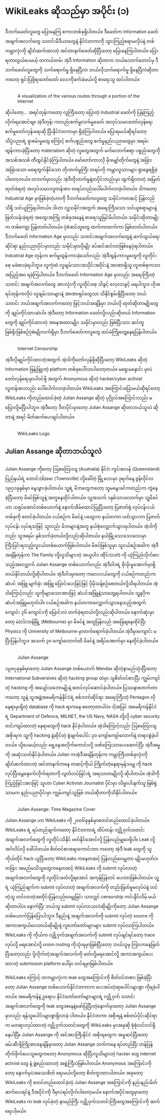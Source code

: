# WikiLeaks ဆိုသည်မှာ အပိုင်း (၁)

ဒီဘက်ခေတ်လူတွေ ပြောနေကြ စကားတစ်ခုရှိပါတယ်။ ဒီခေတ်က Information ခေတ် အချက်အလက်တွေ သတင်းမီဒီယာတွေနဲ့ နိုင်ငံတကာကို သွားကြည့်စရာမလိုပဲနဲ့ တစ်ကမ္ဘာလုံးကို ချိတ်ဆက်ထားတဲ့ အင်တာနက်ခေတ်ဆိုပြီးတော့ ပြောနေကြပါတယ်။ ပြောရတာလွယ်ပေမယ့် တကယ်တမ်း အဲ့ဒီ Information ဆိုတာက ဘယ်လောက်တောင်မှ ဒီဘက်ခေတ်လူတွေကို သက်ရောက်မှု ရှိနေပြီလဲ၊ ဘယ်လိုသက်ရောက်မှု ရှိနေပြီလဲဆိုတာကတော့ ရှင်းပြဖို့ရာတော်တော် လေးကိုခက်ခဲမယ်လို့ စာရေးသူ ထင်ပါတယ်။

<figure><img src="https://i.imgur.com/reEG2BJ.jpeg" alt=""><figcaption><p>A visualization of the various routes through a portion of the Internet</p></figcaption></figure>

ဆိုပါတော့… အရင်တုန်းကတော့ လူကြီးတော့ ပြောတဲ့ Industrial ခေတ်ကို ပြန်ကြည့်လိုက်ရအောင်ဗျ။ အဲ့ဒီတုန်း ကလည်းစက်မှုလက်မှုခေတ် အလုပ်သမားတော်လှန်ရေး စက်မှုတော်လှန်းရေးဆို ပြီးနိုင်ငံတကာမှာ ရှိခဲ့ကြပါတယ်။ ပြောရမယ်ဆိုရင်တော့ သိပ္ပံပညာရဲ့ စူးစမ်းမှုတွေ ကြောင့် စက်ပစ္စည်းတွေ စက်မှုနည်းပညာတွေမှာ အရမ်းထွန်းကားခဲ့ပြီးတော့ materialism ဆိုတဲ့ လူတွေအတွက် မက်လောက်စရာ ပစ္စည်းတွေကို အသစ်အသစ် တီထွင်နိုင်ခဲ့ကြပါတယ်။ မော်တော်ကားလို မိုးမျှော်တိုက်တွေနဲ့ အခြားအခြားသော မရေတွက်နိုင်သော တိုးတက်မှုကြီး တရပ်ကို ကမ္ဘာလူသားများ ရှာဖွေရရှိခဲ့ပါတော့တယ်။ တဘက်မှာလည်း အဲ့ဒီတိုးတက်မှုနဲ့တပိုင်းတည်းမှာ ထွက်ရှိလာတဲ့ အမြတ်ထုတ်ခံရတဲ့ အလုပ်သမားလူတန်းစား တရပ်လည်းပေါ်ပေါက်လာခဲ့ပါတယ်။ ဒါကတော့ Industrial Age မှာဖြစ်ခဲ့တဲ့ဟာကို ဒီဘက်ခေတ်ကလူတွေ သမိုင်းကတဆင့် ပြန်လည်သိရှိ သင်ယူကြရပါတယ်။ ဒါဟာ လူ့သမိုင်းအတွက် အရေးကြီးသော သင်ယူစရာများနဲ့ ဖြတ်သန်းခဲ့ရတဲ့ အတွေးအကြုံ တစ်ခုအနေနဲ့ စာရေးသူမြင်မိပါတယ်။ သမိုင်းဆိုတာမျိုးက တစ်ကျော့ ပြန်တတ်ပါတယ်။ ပုံစံဆင်တူတွေ ထက်ကာထက်ကာ ဖြစ်တတ်ပါတယ်။ ဒီဘက်ခေတ် Information Age မှာလည်း သတင်းအချက်အလက်တွေနဲ့ ဆက်သွယ်ရေးဆိုင်ရာ နည်းပညာပိုင်းမှာလည်း သမိုင်းမှာလိုမျိုး ခပ်ဆင်ဆင်လာဖြစ်နေပုံရပါတယ်။ Industrial Age တုန်းက စက်မှုထွန်းကားခဲ့သော်လည်း အဲ့ဒီထွန်းကားမှုတွေကို လူတိုင်းစေ့ မခံစားခဲ့ရပါဘူး။ လူကုံထံ လူချမ်းသားအသိုင်းအဝိုင်းနဲ့ အာဏာရှိသူ လူတစ်စုကသာ အပြည့်အဝ ရခဲ့ကြပါတယ်။ ဒီဘက်ခေတ် Information Age မှာလည်း အရေးကြီးတဲ့ သတင်း အချက်အလက်တွေ အားလုံးကို လူတိုင်းစေ့ သိခွင့် လေ့လာခွင့် မရပါဘူး။ ဟိုအရင်တုန်းကလိုပဲ လူချမ်းသာများနဲ့ အာဏာရှင်တွေသာ သိနိုင်စွမ်းရှိပြီးတော့ ဘယ် သတင်း ဘယ်အချက်အလက်ကတော့ ဖြင့်ဘယ်အချိန်မှာ ဘယ်လို ထုတ်ဆိုတာမျိုးတွေကို ချုပ်ကိုင်ထားဆဲပါ။ အဲ့ဒီတော့ Information ခေတ်လို့လည်းဆိုတယ် Information တွေကို ချုပ်ကိုင်ထားတဲ့ အနေအထားမျိုး၊ သမိုင်းမှာလည်း ဖြစ်ပြီးသား ဆင်တူဖြစ်ရိုးဖြစ်စဉ်ပုံစံမျိုးလက်ရှိမှာ ဒီဘက်ခေတ်ကလူတွေ ထပ်မံကြုံတွေ့နေရပြန်ပါတယ်။

<figure><img src="https://i.imgur.com/78C2LZZ.jpeg" alt=""><figcaption><p>Internet Censorship</p></figcaption></figure>

အဲ့ဒီလိုချုပ်ကိုင်ထားတဲ့အတွက် အဲ့ဒါကိုတော်လှန်ဖို့ဆိုပြီးတော့ WikiLeaks ဆိုတဲ့ Information ဖြန့်ဖြူးတဲ့ platform တစ်ခုပေါ်လာပါတော့တယ်။ မရှေးမနှောင်း မှာပဲတော်လှန်ရေးမှာပါဝင်ဖို့ အတွက် Anonymous ဆိုတဲ့ hacker/cyber activist လူတန်းစားလည်း ပေါ်ပေါက်လာခဲ့ပါတယ်။ WikiLeaks အကြောင်းပြောမယ်ဆိုရင်တော့ WikiLeaks ကိုတည်ထောင်ခဲ့တဲ့ Julian Assange ဆိုတဲ့ ပုဂ္ဂိုလ်အကြောင်းလည်း မပြောလို့မပြီးပါဘူး။ အဲ့ဒီတော့ ဒီတပိုင်းမှာတော့ Julian Assange ဆိုတာဘယ်သူလဲ ဆိုတာနဲ့ အရင် မိတ်ဆက်ပေးချင်ပါတယ်။

<figure><img src="https://i.imgur.com/Q9YlxBA.png" alt=""><figcaption><p>WikiLeaks Logo</p></figcaption></figure>

## Julian Assange ဆိုတာဘယ်သူလဲ

Julian Assange ကိုတော့ ဩစတြေးလျ (Australia) နိုင်ငံ၊ ကွင်းစလန် (Queensland) ပြည်နယ်ရဲ့ တောင်း(စ်)ဗေး (Townsville) လို့ခေါ်တဲ့ မြို့လေးမှာ ၃ရက်နေ့ ဇွန်လိုင်လ ၁၉၇၁ခုနှစ်မှာ မွေးဖွားခဲ့ပါတယ်။ သူ့ရဲ့ မိဘတွေကတော့ သူမမွေးခင်ကတည်းက ကွဲနေခဲ့ပြီးတော့ မိခင်ဖြစ်သူနဲ့ အတူနေထိုင်ပါတယ်။ သူ့အသက် ၁နှစ်သားလောက်မှာ သူ့မိခင်ဟာ သရုပ်ဆောင်တစ်ယောက်နဲ့ နောက်အိမ်ထောင်ပြုပြီးတော့ ပြဇာတ်ရုံ လုပ်ငန်းငယ်တစ်ခုကို စတင်ခဲ့ပါတယ်။ ငယ်စဉ်က မိခင်နဲ့ ပထွေးက နယ်တကာ ပတ်သွားကာ ပြဇာတ်လုပ်ငန်း လုပ်ရသဖြင့် သူလည်း မိဘများနဲ့အတူ နယ်စုံလျှောက်သွားရပါတယ်။ အဲ့ဒါကိုလည်း သူအရမ်း နှစ်သက်ခဲ့တယ်လို့လည်းဆိုပါတယ်။ နယ်မြို့သေးသေးလေးမှာ ကြီးပြင်းရသည့်လူငယ်တစ်ယောက်ဖြစ်ပါတယ်။ မိခင်ဖြစ်သူမှာ သူငယ်စဉ်အခါက အဲ့ဒီအချိန်တုန်းက The Family လို့လူသိများတဲ့ အယူဝါဒ ဏိုင်း(cult) ကို ယုံကြည်လိုက်စားသည့်အလျှောက် Julian Assange တစ်ယောက်လည်း အဲ့ဒီဝါဒရဲ့ စိုးမိုးမှုအောက်မှာရှိတယ်နိုင်တယ်လို့ဆိုပါတယ်။ အဲ့ဒီဝါဒမှာတော့ ကလေးငယ်တွေကို ငယ်စဉ်ကတည်းက ဆံပင် အဖြူ မျက်ခုံး အဖြူ ပြောင်းပေးခြင့်ဖြင့် ပိုမိုသန့်စဉ်စေတယ်လို့သိရပါတယ်။ အဲ့ဒါကြောင့်လည်း သူကိုများသောအားဖြင့် ဆံပင်အဖြူနဲ့သာတွေ့ရပါတယ်။ သူ့နဂိုက ဆံပင်အဖြူမဟုတ်ပါ။ ငယ်စဉ်အခါက နယ်တကာလျှောက်သွားနေသည့်အတွက် ကျောင်း ၃၆ ကျောင်းကို ပြောင်းလဲ တက်ခဲ့ရတယ်လို့လည်းဆိုပါတယ်။ နောက်ဆုံးမှာတော့ မဲ(လ်)ဘန်မြို့ (Melbourne) မှာ မိခင်နဲ့ အတူပြန်လည် အခြေချနေထိုင်ပြီး Physics ကို University of Melbourne မှာတက်ရောက်ခဲ့ပါတယ်။ အဲ့ဒီမှာကျောင်း မပြီးပြန်ပါဘူး။ အသက် ၃၀ ကျော်လောက်ထိ မိခင်နဲ့ အရိပ်အောက်မှာ နေထိုင်ခဲ့ပါတယ်။

<figure><img src="https://i.imgur.com/n14wifS.jpeg" alt=""><figcaption><p>Julian Assange</p></figcaption></figure>

၁၉၈၇ခုနှစ်မှာတော့ Julian Assange တစ်ယောက် Mendax ဆိုတဲ့နာမည်သုံးပြီးတော့ International Subversives ဆိုတဲ့ hacking group ထဲမှာ သူစိတ်ဝင်စားပြီး ကျွမ်းကျင်တဲ့ hacking ကို အပျော်သဘောမျိုးနဲ့ စတင်လုပ်ဆောင်ခဲ့ပါတယ်။ ပြဿနာစတက်တာကတော့ သူနဲ့ သူအဖွဲ့အမေရိကန်နိုင်ငံရဲ့ စစ်ဘက်ဆိုင်ရာ အရေးကြီးတဲ့ Pentagon လိုနေရာမှာရှိတဲ့ database ကို hack ရာကနေ စတော့တာပါပဲ။ ဒါ့အပြင် အမေရိကန်နိုင်ငံရဲ့ Department of Defence, MILNET, the US Navy, NASA တို့လို cyber security တင်းကျပ်ထားတဲ့ နေရာတွေကို hack နိုင်ခဲ့ပါတယ်။ အဲ့ဒါကြောင့်လည်း ဩစတြေးလျ အစိုးရက သူ့ကို hacking နဲ့ဆိုင်တဲ့ စွဲချက်ပေါင်း ၃၀ ကျော်ကျော်လောက်နဲ့ တရားစွဲခဲ့ပါတယ်။ သို့ပေမယ့်လည်း ရှေ့နေအလိုက်ကောင်းလို့ ဒဏ်ကြေးသာပေးဆောင်ပြီး အဲ့ဒီအမှုကို အဆုံးသတ်နိုင်ခဲ့ပါတယ်။ Julian ကအဲ့ဒီအချိန်တုန်းက ကမ္ဘာကြီးတစ်ခုလုံးကို ချိတ်ဆက်ထားတဲ့ အင်တာနက်ကနေ တဆင့်ကိုယ် ကြိုက်တဲ့နေရာမှန်သမျှ ကို hack လုပ်ပြီးမွှေနှောက်လိုက်ရတာကို လွတ်လပ်ခြင်းရဲ့ အရသာတမျိုးလို့ ဆိုပါတယ်။ အဲ့ဒါကိုကြည့်ခြင်းအားဖြင့် သူဟာ Cyber Activist၊ Journalist ပိုင်းမှာ လိမ္မာပါးနက်သူ ဖြစ်ရုံသာမက နည်းပညာပိုင်းမှာ ကျွမ်းကျင်သူဖြစ် တယ်ဆိုတာကိုသိနိုင်ပါတယ်။

<figure><img src="https://i.imgur.com/Tqpz4M4.jpeg" alt=""><figcaption><p>Julian Assange: Time Magazine Cover</p></figcaption></figure>

Julian Assange ဟာ WikiLeaks ကို ၂၀၀၆ခုနှစ်မှာစတင်တည်ထောင်ခဲ့ပါတယ်။ WikiLeaks ရဲ့ ရပ်တည်ချက်ကတော့ နိုင်ငံတကာရဲ့ ထိပ်တန်း လျှို့ဝှက်သတင်း အချက်အလက်တွေကို လူတိုင်းသိနိုင် ဖတ်နိုင်အောင်လို့ ပြန်လည်မျှဝေဖို့ပါ။ Leak လို့ အင်္ဂလိပ်လို ခေါ်ပါတယ်။ စိတ်ဝင်စားစရာကောင်းတာ ကတော့ အဲ့ဒီ leak တွေကို သူကိုယ်တိုင် hack ယူပြီးတော့ WikiLeaks ကနေတဆင့် ပြန်လည်ဝေမျှတာ မျိုးမဟုတ်ပဲ၊ တခြား အမည်မသိသူတွေကနေတဆင့် WikiLeaks ကို submit လုပ်လာတဲ့ အချက်အလက်တွေကို လူတိုင်းဖတ်လို့ရအောင် အကုန်ပြန်တင် ပေးတာဖြစ်ပါတယ်။ သူ့ရဲ့ ယုံကြည်ချက်က submit လုပ်လာတဲ့ အချက်အလက်ကို တည်းဖြတ်မှုမလုပ်ပဲနဲ့ တင်တဲ့သူ တင်လာတဲ့အတိုင်းပြန်လည်ဝေမျှခြင်း သာလျှင် censorship ကင်းနိုင်လိမ့် မယ်ဆိုတာပါပဲ။ နောက်ပြီး ဘယ်သူ submit လုပ်လာသလဲဆိုမျိုးကိုတော့ Julian Assange တစ်ယောက်ပြန်ပြောပါဘူး။ ဒီနည်းနဲ့ အချက်အလက်ကို submit လုပ်တဲ့ source ကို အကာအကွယ်ပေးတယ်ဆိုမျိုးနဲ့ လူတော်တော်များများ submit လုပ်လာကြပါတယ်။ WikiLeaks ကို ကိုယ်က လျှို့ဝှက်အချက်အလက်ကို submit လုပ်ချင်ရင်တော့ trace လုပ်လို့ မရအောင်လို့ onion routing ကိုသုံးရမှာဖြစ်ပြီးတော့ ဘယ်သူမှ ကြားကနေဖြတ်ပြီးတော့လည်း ပို့လိုက်တဲ့အချက်အလက်ကို ဖတ်လို့မရအောင်လို့ အကာအကွယ်ပေးထားတဲ့ submission platform ပေါ်မှာ တင်ရမှာဖြစ်ပါတယ်။

WikiLeaks ကြောင့် တကမ္ဘာလုံးက leak တွေအကြောင်းကို စိတ်ဝင်တစား ဖြစ်ခဲ့ပြီးတော့ Julian Assange တစ်ယောက်နိုင်ငံတကာက ပေးအပ်တဲ့ဆုပေါင်းများစွာ ကိုရခဲ့ပါတယ်။ အမေရိကန်နဲ့ ဥရောပ နိုင်ငံတော်တော်များများရဲ့ လျှို့ဝှက် သတင်းအချက်အလက်တွေကို leak တွေအနေနဲ့ဖော်ပြပြီးတဲ့နောက်မှာတော့ Julian Assange မှာလည်း ရန်သူပေါင်းများစွာရှိလာခဲ့ ပါတယ်။ နိုင်ငံတကာ အစိုးရနဲ့ စစ်တပ်ပိုင်းဆိုင်ရာက မတရားလုပ်ထားတဲ့ လျှို့ဝှက်သတင်းတွေကို WikiLeaks မှာအခုဆို စုံစုံလင်လင်ရှိနေပါပြီ။ Julian Assange ကို အင်အားကြီးနိုင်ငံ အစိုးရတွေက အမှုဆင်ပြီးတော့ ဖမ်းဆီးဖို့ကြိုးစားနေချိန်မှာတော့ Julian Assange ဘက်ကနေ ရပ်တည်ပြီး တန်ပြန်တိုက်ခိုက်ပေးသူတွေကတော့ Anonymous ဆိုပြီးလူသိများတဲ့ hacker တွေ internet activist တွေ နဲ့ ဖွဲ့စည်းထားတဲ့ အဖွဲ့ကြီးပဲဖြစ်ပါတယ်။ Anonymous အကြောင်းကိုတော့ နောက်မှပဲအသေးစိတ် ရေးမယ်လို့တော့ စိတ်ကူးထားပါတယ်။ အခုတော့ WikiLeaks ကို စတင်တည်ထောင်ခဲ့တဲ့ Julian Assange အကြောင်းကို နည်းနည်းမိတ်ဆက်ပေးရင်နဲ့ ဒီအပိုင်းကို ဒီမှာပဲရပ်လိုက်ပါတော့မယ်။ နောက်အပိုင်းတွေမှာတော့ WikiLeaks က leak လုပ်ခဲ့တဲ့ နာမည်ကြီး လျှို့ဝှက်သတင်းကြီးတွေအကြောင်းကို ဆက်ရေးပါ့မယ်။
